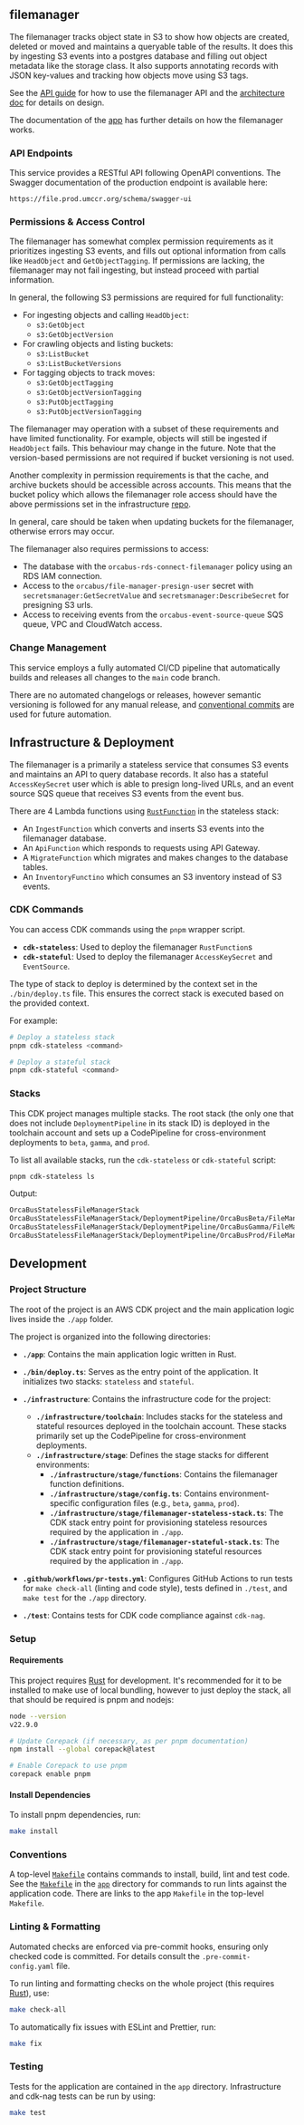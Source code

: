 filemanager
--------------------------------------------------------------------------------

The filemanager tracks object state in S3 to show how objects are created, deleted or moved and maintains a queryable
table of the results. It does this by ingesting S3 events into a postgres database and filling out object metadata like
the storage class. It also supports annotating records with JSON key-values and tracking how objects move using S3 tags.

See the [API guide][api] for how to use the filemanager API and the [architecture doc][architecture] for details on design.

The documentation of the [app] has further details on how the filemanager works.

[app]: app

### API Endpoints
This service provides a RESTful API following OpenAPI conventions. The Swagger documentation of the production endpoint is available here:

```
https://file.prod.umccr.org/schema/swagger-ui
```

### Permissions & Access Control

The filemanager has somewhat complex permission requirements as it prioritizes ingesting S3 events, and fills out
optional information from calls like `HeadObject` and `GetObjectTagging`. If permissions are lacking, the filemanager
may not fail ingesting, but instead proceed with partial information.

In general, the following S3 permissions are required for full functionality:

* For ingesting objects and calling `HeadObject`:
  * `s3:GetObject`
  * `s3:GetObjectVersion`
* For crawling objects and listing buckets:
  * `s3:ListBucket`
  * `s3:ListBucketVersions`
* For tagging objects to track moves:
  * `s3:GetObjectTagging`
  * `s3:GetObjectVersionTagging`
  * `s3:PutObjectTagging`
  * `s3:PutObjectVersionTagging`

The filemanager may operation with a subset of these requirements and have limited functionality. For example, objects
will still be ingested if `HeadObject` fails. This behaviour may change in the future. Note that the version-based
permissions are not required if bucket versioning is not used.

Another complexity in permission requirements is that the cache, and archive buckets should be accessible across accounts.
This means that the bucket policy which allows the filemanager role access should have the above permissions set in the
infrastructure [repo][infrastructure].

In general, care should be taken when updating buckets for the filemanager, otherwise errors may occur.

The filemanager also requires permissions to access:

* The database with the `orcabus-rds-connect-filemanager` policy using an RDS IAM connection.
* Access to the `orcabus/file-manager-presign-user` secret with `secretsmanager:GetSecretValue` and `secretsmanager:DescribeSecret` for presigning S3 urls.
* Access to receiving events from the `orcabus-event-source-queue` SQS queue, VPC and CloudWatch access.

[infrastructure]: https://github.com/umccr/infrastructure/blob/master/terraform/stacks/unimelb/data_archive

### Change Management

This service employs a fully automated CI/CD pipeline that automatically builds and releases all changes to the `main`
code branch.

There are no automated changelogs or releases, however semantic versioning is followed for any manual release, and
[conventional commits][conventional-commits] are used for future automation.

[conventional-commits]: https://www.conventionalcommits.org/en/v1.0.0/

Infrastructure & Deployment
--------------------------------------------------------------------------------

The filemanager is a primarily a stateless service that consumes S3 events and maintains an API to query database
records. It also has a stateful `AccessKeySecret` user which is able to presign long-lived URLs, and an event source
SQS queue that receives S3 events from the event bus.

There are 4 Lambda functions using [`RustFunction`][rust-function] in the stateless stack:
* An `IngestFunction` which converts and inserts S3 events into the filemanager database.
* An `ApiFunction` which responds to requests using API Gateway.
* A `MigrateFunction` which migrates and makes changes to the database tables.
* An `InventoryFunctino` which consumes an S3 inventory instead of S3 events.

[rust-function]: https://github.com/cargo-lambda/cargo-lambda-cdk

### CDK Commands

You can access CDK commands using the `pnpm` wrapper script.

- **`cdk-stateless`**: Used to deploy the filemanager `RustFunction`s
- **`cdk-stateful`**: Used to deploy the filemanager `AccessKeySecret` and `EventSource`.

The type of stack to deploy is determined by the context set in the `./bin/deploy.ts` file. This ensures the correct stack is executed based on the provided context.

For example:

```sh
# Deploy a stateless stack
pnpm cdk-stateless <command>
```

```sh
# Deploy a stateful stack
pnpm cdk-stateful <command>
```

### Stacks

This CDK project manages multiple stacks. The root stack (the only one that does not include `DeploymentPipeline` in its stack ID)
is deployed in the toolchain account and sets up a CodePipeline for cross-environment deployments to `beta`, `gamma`, and `prod`.

To list all available stacks, run the `cdk-stateless` or `cdk-stateful` script:

```sh
pnpm cdk-stateless ls
```

Output:

```sh
OrcaBusStatelessFileManagerStack
OrcaBusStatelessFileManagerStack/DeploymentPipeline/OrcaBusBeta/FileManagerStack (OrcaBusBeta-FileManagerStack)
OrcaBusStatelessFileManagerStack/DeploymentPipeline/OrcaBusGamma/FileManagerStack (OrcaBusGamma-FileManagerStack)
OrcaBusStatelessFileManagerStack/DeploymentPipeline/OrcaBusProd/FileManagerStack (OrcaBusProd-FileManagerStack)
```

Development
--------------------------------------------------------------------------------

### Project Structure

The root of the project is an AWS CDK project and the main application logic lives inside the `./app` folder.

The project is organized into the following directories:

- **`./app`**: Contains the main application logic written in Rust.

- **`./bin/deploy.ts`**: Serves as the entry point of the application. It initializes two stacks: `stateless` and `stateful`.

- **`./infrastructure`**: Contains the infrastructure code for the project:
    - **`./infrastructure/toolchain`**: Includes stacks for the stateless and stateful resources deployed in the toolchain account. These stacks primarily set up the CodePipeline for cross-environment deployments.
    - **`./infrastructure/stage`**: Defines the stage stacks for different environments:
        - **`./infrastructure/stage/functions`**: Contains the filemanager function definitions.
        - **`./infrastructure/stage/config.ts`**: Contains environment-specific configuration files (e.g., `beta`, `gamma`, `prod`).
        - **`./infrastructure/stage/filemanager-stateless-stack.ts`**: The CDK stack entry point for provisioning stateless resources required by the application in `./app`.
        - **`./infrastructure/stage/filemanager-stateful-stack.ts`**: The CDK stack entry point for provisioning stateful resources required by the application in `./app`.

- **`.github/workflows/pr-tests.yml`**: Configures GitHub Actions to run tests for `make check-all` (linting and code style), tests defined in `./test`, and `make test` for the `./app` directory.

- **`./test`**: Contains tests for CDK code compliance against `cdk-nag`.

### Setup

#### Requirements

This project requires [Rust][rust] for development. It's recommended for it to be installed to make use of local bundling,
however to just deploy the stack, all that should be required is pnpm and nodejs:

```sh
node --version
v22.9.0

# Update Corepack (if necessary, as per pnpm documentation)
npm install --global corepack@latest

# Enable Corepack to use pnpm
corepack enable pnpm
```

#### Install Dependencies

To install pnpm dependencies, run:

```sh
make install
```

### Conventions

A top-level [`Makefile`][makefile] contains commands to install, build, lint and test code. See the [`Makefile`][makefile-app] in the [`app`][app] directory
for commands to run lints against the application code. There are links to the app `Makefile` in the top-level `Makefile`.

### Linting & Formatting

Automated checks are enforced via pre-commit hooks, ensuring only checked code is committed. For details consult the `.pre-commit-config.yaml` file.

To run linting and formatting checks on the whole project (this requires [Rust][rust]), use:

```sh
make check-all
```

To automatically fix issues with ESLint and Prettier, run:

```sh
make fix
```

### Testing

Tests for the application are contained in the `app` directory. Infrastructure and cdk-nag tests can be run by using:

```sh
make test
```

[rust]: https://www.rust-lang.org/
[makefile]: Makefile
[makefile-app]: app/Makefile
[readme]: app/README.md
[app]: app
[bin]: bin
[infrastructure]: infrastructure
[test]: test
[pnpm]: https://pnpm.io/
[filemanager]: https://github.com/OrcaBus/service-filemanager
[readme]: app/README.md
[api]: app/docs/API_GUIDE.md
[architecture]: app/docs/ARCHITECTURE.md
